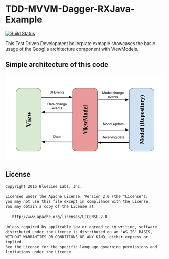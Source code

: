 # TDD-MVVM-Dagger-RXJava-Example
[![Build Status](https://travis-ci.org/MedetZhakupov/TDD-MVVM-Example.svg?branch=master)](https://travis-ci.org/MedetZhakupov/TDD-MVVM-Example)

This Test Driven Development boilerplate exmaple showcases the basic usage of 
the Googl's architecture component with ViewModels.

## Simple architecture of this code
![alt text](https://raw.githubusercontent.com/medetzhakupov/tdd-mvvm-example/master/architecture.png)

## License
```
Copyright 2016 BlueLine Labs, Inc.

Licensed under the Apache License, Version 2.0 (the "License");
you may not use this file except in compliance with the License.
You may obtain a copy of the License at

   http://www.apache.org/licenses/LICENSE-2.0

Unless required by applicable law or agreed to in writing, software
distributed under the License is distributed on an "AS IS" BASIS,
WITHOUT WARRANTIES OR CONDITIONS OF ANY KIND, either express or implied.
See the License for the specific language governing permissions and
limitations under the License.
